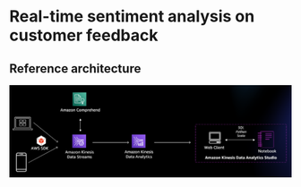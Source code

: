 # Real-time sentiment analysis on customer feedback

## Reference architecture

![Tux, the Linux mascot](/images/kda1.PNG)

